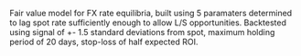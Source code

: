 Fair value model for FX rate equilibria, built using 5 paramaters determined to lag spot rate sufficiently enough to allow L/S opportunities. Backtested using signal of +- 1.5 standard deviations from spot, maximum holding period of 20 days, stop-loss of half expected ROI.
